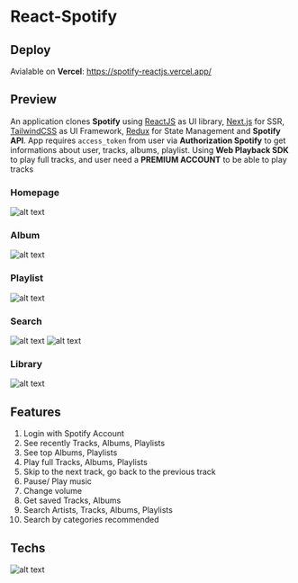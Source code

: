 # React-Spotify
## Deploy
Avialable on **Vercel**: https://spotify-reactjs.vercel.app/
## Preview
An application clones **Spotify** using [ReactJS](https://reactjs.org/) as UI library, [Next.js](https://nextjs.org/) for SSR, [TailwindCSS](https://tailwindcss.com/) as UI Framework, [Redux](https://redux.js.org/) for State Management and **Spotify API**. App requires ``access_token`` from user via **Authorization Spotify** to get informations about user, tracks, albums, playlist. Using **Web Playback SDK** to play full tracks, and user need a **PREMIUM ACCOUNT** to be able to play tracks
### Homepage
![alt text](https://github.com/lethanhvietctt5/react-spotify/blob/master/public/preview/home.png)
### Album
![alt text](https://github.com/lethanhvietctt5/react-spotify/blob/master/public/preview/album.png)
### Playlist
![alt text](https://github.com/lethanhvietctt5/react-spotify/blob/master/public/preview/playlist.png)
### Search
![alt text](https://github.com/lethanhvietctt5/react-spotify/blob/master/public/preview/browse.png)
![alt text](https://github.com/lethanhvietctt5/react-spotify/blob/master/public/preview/search.png)
### Library
![alt text](https://github.com/lethanhvietctt5/react-spotify/blob/master/public/preview/library.png)

## Features
1. Login with Spotify Account
2. See recently Tracks, Albums, Playlists
3. See top Albums, Playlists
4. Play full Tracks, Albums, Playlists
5. Skip to the next track, go back to the previous track
6. Pause/ Play music
7. Change volume
8. Get saved Tracks, Albums
9. Search Artists, Tracks, Albums, Playlists
10. Search by categories recommended

## Techs
![alt text](https://github.com/lethanhvietctt5/react-spotify/blob/master/public/preview/techs.jpg)
